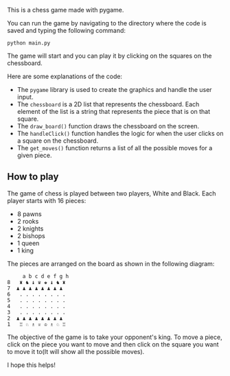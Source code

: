 This is a chess game made with pygame.

You can run the game by navigating to the directory where the code is saved and typing the following command:

```
python main.py
```

The game will start and you can play it by clicking on the squares on the chessboard.

Here are some explanations of the code:

* The `pygame` library is used to create the graphics and handle the user input.
* The `chessboard` is a 2D list that represents the chessboard. Each element of the list is a string that represents the piece that is on that square.
* The `draw_board()` function draws the chessboard on the screen.
* The `handleClick()` function handles the logic for when the user clicks on a square on the chessboard.
* The `get_moves()` function returns a list of all the possible moves for a given piece.

## How to play

The game of chess is played between two players, White and Black. Each player starts with 16 pieces:

* 8 pawns
* 2 rooks
* 2 knights
* 2 bishops
* 1 queen
* 1 king

The pieces are arranged on the board as shown in the following diagram:

```
     a b c d e f g h
8   ♜ ♞ ♝ ♛ ♚ ♝ ♞ ♜
7  ♟ ♟ ♟ ♟ ♟ ♟ ♟ ♟
6   . . . . . . . .
5   . . . . . . . .
4   . . . . . . . .
3   . . . . . . . .
2  ♟ ♟ ♟ ♟ ♟ ♟ ♟ ♟
1   ♖ ♘ ♗ ♕ ♔ ♗ ♘ ♖
```

The objective of the game is to take your opponent's king. To move a piece, click on the piece you want to move and then click on the square you want to move it to(It will show all the possible moves).

I hope this helps!
